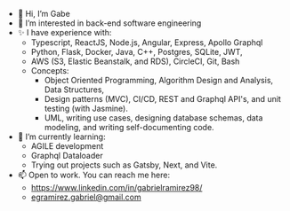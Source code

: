 - 👋 Hi, I’m Gabe
- 👀 I’m interested in back-end software engineering
- ✨ I have experience with:
  - Typescript, ReactJS, Node.js, Angular, Express, Apollo Graphql 
  - Python, Flask, Docker, Java, C++, Postgres, SQLite, JWT,
  - AWS (S3, Elastic Beanstalk, and RDS), CircleCI, Git, Bash
  - Concepts:
    - Object Oriented Programming, Algorithm Design and Analysis, Data Structures,
    - Design patterns (MVC), CI/CD, REST and Graphql API's, and unit testing (with Jasmine).
    - UML, writing use cases, designing database schemas, data modeling, and writing self-documenting code.
- 🌱 I’m currently learning:
  - AGILE development
  - Graphql Dataloader
  - Trying out projects such as Gatsby, Next, and Vite.
- 📫 Open to work. You can reach me here:
  - https://www.linkedin.com/in/gabrielramirez98/
  - egramirez.gabriel@gmail.com

<!---
genrique98/genrique98 is a ✨ special ✨ repository because its `README.md` (this file) appears on your GitHub profile.
You can click the Preview link to take a look at your changes.
--->
